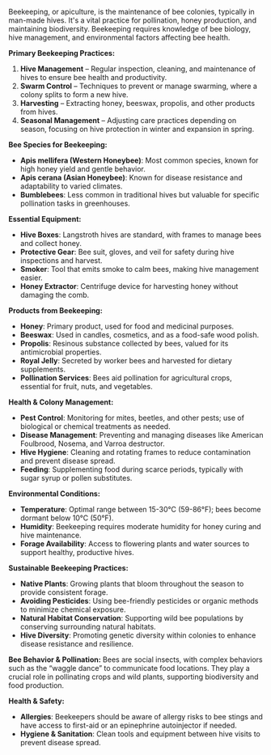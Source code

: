 Beekeeping, or apiculture, is the maintenance of bee colonies, typically in man-made hives. It's a vital practice for pollination, honey production, and maintaining biodiversity. Beekeeping requires knowledge of bee biology, hive management, and environmental factors affecting bee health.

**Primary Beekeeping Practices:**
1. **Hive Management** – Regular inspection, cleaning, and maintenance of hives to ensure bee health and productivity.
2. **Swarm Control** – Techniques to prevent or manage swarming, where a colony splits to form a new hive.
3. **Harvesting** – Extracting honey, beeswax, propolis, and other products from hives.
4. **Seasonal Management** – Adjusting care practices depending on season, focusing on hive protection in winter and expansion in spring.

**Bee Species for Beekeeping:**
- **Apis mellifera (Western Honeybee)**: Most common species, known for high honey yield and gentle behavior.
- **Apis cerana (Asian Honeybee)**: Known for disease resistance and adaptability to varied climates.
- **Bumblebees**: Less common in traditional hives but valuable for specific pollination tasks in greenhouses.

**Essential Equipment:**
- **Hive Boxes**: Langstroth hives are standard, with frames to manage bees and collect honey.
- **Protective Gear**: Bee suit, gloves, and veil for safety during hive inspections and harvest.
- **Smoker**: Tool that emits smoke to calm bees, making hive management easier.
- **Honey Extractor**: Centrifuge device for harvesting honey without damaging the comb.

**Products from Beekeeping:**
- **Honey**: Primary product, used for food and medicinal purposes.
- **Beeswax**: Used in candles, cosmetics, and as a food-safe wood polish.
- **Propolis**: Resinous substance collected by bees, valued for its antimicrobial properties.
- **Royal Jelly**: Secreted by worker bees and harvested for dietary supplements.
- **Pollination Services**: Bees aid pollination for agricultural crops, essential for fruit, nuts, and vegetables.

**Health & Colony Management:**
- **Pest Control**: Monitoring for mites, beetles, and other pests; use of biological or chemical treatments as needed.
- **Disease Management**: Preventing and managing diseases like American Foulbrood, Nosema, and Varroa destructor.
- **Hive Hygiene**: Cleaning and rotating frames to reduce contamination and prevent disease spread.
- **Feeding**: Supplementing food during scarce periods, typically with sugar syrup or pollen substitutes.

**Environmental Conditions:**
- **Temperature**: Optimal range between 15-30°C (59-86°F); bees become dormant below 10°C (50°F).
- **Humidity**: Beekeeping requires moderate humidity for honey curing and hive maintenance.
- **Forage Availability**: Access to flowering plants and water sources to support healthy, productive hives.

**Sustainable Beekeeping Practices:**
- **Native Plants**: Growing plants that bloom throughout the season to provide consistent forage.
- **Avoiding Pesticides**: Using bee-friendly pesticides or organic methods to minimize chemical exposure.
- **Natural Habitat Conservation**: Supporting wild bee populations by conserving surrounding natural habitats.
- **Hive Diversity**: Promoting genetic diversity within colonies to enhance disease resistance and resilience.

**Bee Behavior & Pollination:**
Bees are social insects, with complex behaviors such as the “waggle dance” to communicate food locations. They play a crucial role in pollinating crops and wild plants, supporting biodiversity and food production.

**Health & Safety:**
- **Allergies**: Beekeepers should be aware of allergy risks to bee stings and have access to first-aid or an epinephrine autoinjector if needed.
- **Hygiene & Sanitation**: Clean tools and equipment between hive visits to prevent disease spread.